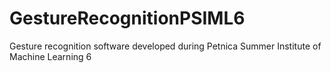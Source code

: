 # GestureRecognitionPSIML6
Gesture recognition software developed during Petnica Summer Institute of Machine Learning 6
